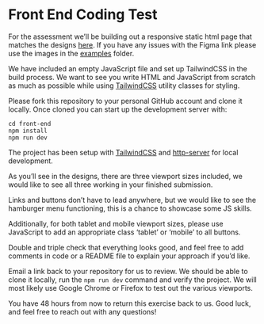# Front End Coding Test

For the assessment we’ll be building out a responsive static html page that matches the designs [here](https://www.figma.com/design/oVC5v6aSlO2MhbQEobgzn2/old-pricing-page?node-id=0-1). If you have any issues with the Figma link please use the images in the [examples](examples/desktop-pricing.jpg) folder.

We have included an empty JavaScript file and set up TailwindCSS in the build process. We want to see you write HTML and JavaScript from scratch as much as possible while using [TailwindCSS](https://tailwindcss.com/docs/utility-first) utility classes for styling. 

Please fork this repository to your personal GitHub account and clone it locally. Once cloned you can start up the development server with:

```
cd front-end
npm install
npm run dev
```

The project has been setup with [TailwindCSS](https://tailwindcss.com/docs/utility-first) and [http-server](https://www.npmjs.com/package/http-server) for local development.  

As you’ll see in the designs, there are three viewport sizes included, we would like to see all three working in your finished submission.

Links and buttons don’t have to lead anywhere, but we would like to see the hamburger menu functioning, this is a chance to showcase some JS skills.

Additionally, for both tablet and mobile viewport sizes, please use JavaScript to add an appropriate class ‘tablet’ or ‘mobile’ to all buttons.

Double and triple check that everything looks good, and feel free to add comments in code or a README file to explain your approach if you’d like.

Email a link back to your repository for us to review. We should be able to clone it locally, run the `npm run dev` command and verify the project. We will most likely use Google Chrome or Firefox to test out the various viewports.

You have 48 hours from now to return this exercise back to us. Good luck, and feel free to reach out with any questions!